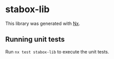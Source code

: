 # stabox-lib

This library was generated with [Nx](https://nx.dev).

## Running unit tests

Run `nx test stabox-lib` to execute the unit tests.

